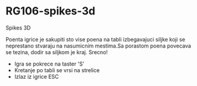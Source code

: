# RG106-spikes-3d
Spikes 3D

Poenta igrice je sakupiti sto vise poena na tabli izbegavajuci siljke koji se neprestano stvaraju na nasumicnim mestima.Sa porastom poena povecava se tezina, dodir sa siljkom je kraj. Srecno!

* Igra se pokrece na taster 'S'
* Kretanje po tabli se vrsi na strelice
* Izlaz iz igrice ESC
